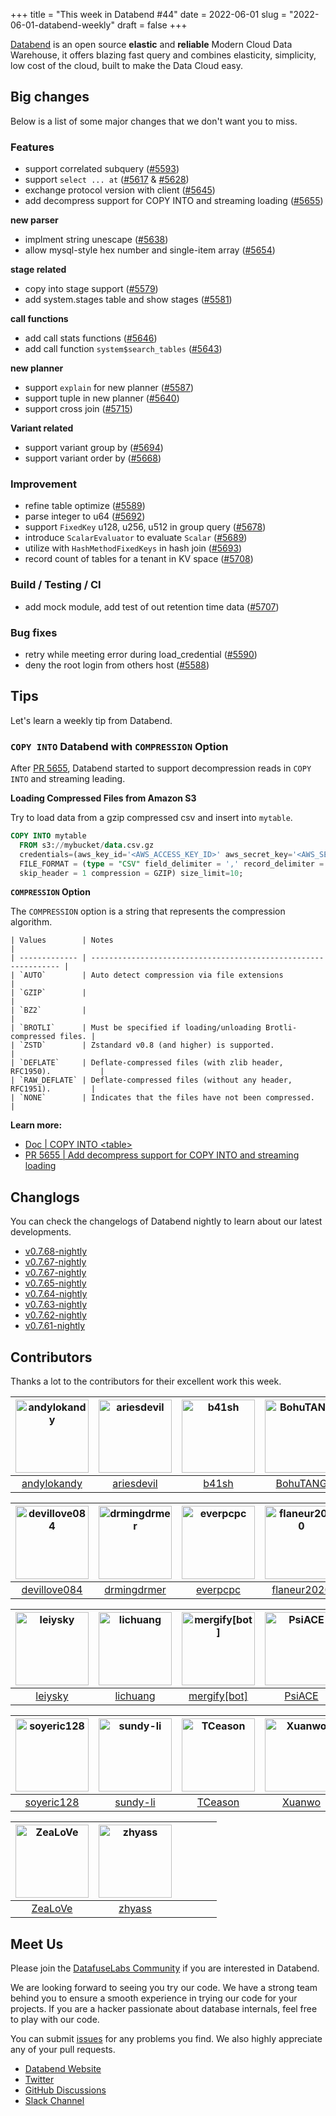 +++
title = "This week in Databend #44"
date = 2022-06-01
slug = "2022-06-01-databend-weekly"
draft = false
+++

[Databend](https://github.com/datafuselabs/databend) is an open source **elastic** and **reliable** Modern Cloud Data Warehouse, it offers blazing fast query and combines elasticity, simplicity, low cost of the cloud, built to make the Data Cloud easy.

## Big changes

Below is a list of some major changes that we don't want you to miss.

### Features

- support correlated subquery ([#5593](https://github.com/datafuselabs/databend/pull/5593))
- support `select ... at` ([#5617](https://github.com/datafuselabs/databend/pull/5617) & [#5628](https://github.com/datafuselabs/databend/pull/5628))
- exchange protocol version with client ([#5645](https://github.com/datafuselabs/databend/pull/5645))
- add decompress support for COPY INTO and streaming loading ([#5655](https://github.com/datafuselabs/databend/pull/5655))

**new parser**

- implment string unescape ([#5638](https://github.com/datafuselabs/databend/pull/5638))
- allow mysql-style hex number and single-item array ([#5654](https://github.com/datafuselabs/databend/pull/5654))

**stage related**

- copy into stage support ([#5579](https://github.com/datafuselabs/databend/pull/5579))
- add system.stages table and show stages ([#5581](https://github.com/datafuselabs/databend/pull/5581))

**call functions**

- add call stats functions ([#5646](https://github.com/datafuselabs/databend/pull/5646))
- add call function `system$search_tables` ([#5643](https://github.com/datafuselabs/databend/pull/5663))

**new planner**

- support `explain` for new planner ([#5587](https://github.com/datafuselabs/databend/pull/5587))
- support tuple in new planner ([#5640](https://github.com/datafuselabs/databend/pull/5640))
- support cross join ([#5715](https://github.com/datafuselabs/databend/pull/5715))

**Variant related**

- support variant group by ([#5694](https://github.com/datafuselabs/databend/pull/5694))
- support variant order by ([#5668](https://github.com/datafuselabs/databend/pull/5668))

### Improvement

- refine table optimize ([#5589](https://github.com/datafuselabs/databend/pull/5589))
- parse integer to u64 ([#5692](https://github.com/datafuselabs/databend/pull/5692))
- support `FixedKey` u128, u256, u512 in group query ([#5678](https://github.com/datafuselabs/databend/pull/5678))
- introduce `ScalarEvaluator` to evaluate `Scalar` ([#5689](https://github.com/datafuselabs/databend/pull/5689))
- utilize with `HashMethodFixedKeys` in hash join ([#5693](https://github.com/datafuselabs/databend/pull/5693))
- record count of tables for a tenant in KV space ([#5708](https://github.com/datafuselabs/databend/pull/5708))

### Build / Testing / CI

- add mock module, add test of out retention time data ([#5707](https://github.com/datafuselabs/databend/pull/5707))

### Bug fixes

- retry while meeting error during load_credential ([#5590](https://github.com/datafuselabs/databend/pull/5590))
- deny the root login from others host ([#5588](https://github.com/datafuselabs/databend/pull/5588))

## Tips

Let's learn a weekly tip from Databend.

### `COPY INTO` Databend with `COMPRESSION` Option

After [PR 5655](https://github.com/datafuselabs/databend/pull/5655), Databend started to support decompression reads in `COPY INTO` and streaming leading.

**Loading Compressed Files from Amazon S3**

Try to load data from a gzip compressed csv and insert into `mytable`.

```sql
COPY INTO mytable
  FROM s3://mybucket/data.csv.gz
  credentials=(aws_key_id='<AWS_ACCESS_KEY_ID>' aws_secret_key='<AWS_SECRET_ACCESS_KEY>')
  FILE_FORMAT = (type = "CSV" field_delimiter = ',' record_delimiter = '\n' 
  skip_header = 1 compression = GZIP) size_limit=10;
```

**`COMPRESSION` Option**

The `COMPRESSION` option is a string that represents the compression algorithm.

```
| Values        | Notes                                                           |
| ------------- | --------------------------------------------------------------- |
| `AUTO`        | Auto detect compression via file extensions                     |
| `GZIP`        |                                                                 |
| `BZ2`         |                                                                 |
| `BROTLI`      | Must be specified if loading/unloading Brotli-compressed files. |
| `ZSTD`        | Zstandard v0.8 (and higher) is supported.                       |
| `DEFLATE`     | Deflate-compressed files (with zlib header, RFC1950).           |
| `RAW_DEFLATE` | Deflate-compressed files (without any header, RFC1951).         |
| `NONE`        | Indicates that the files have not been compressed.              |
```

**Learn more:**

- [Doc | COPY INTO \<table\>](https://databend.rs/doc/reference/sql/dml/dml-copy-into-table)
- [PR 5655 | Add decompress support for COPY INTO and streaming loading](https://github.com/datafuselabs/databend/pull/5655)

## Changlogs

You can check the changelogs of Databend nightly to learn about our latest developments.

- [v0.7.68-nightly](https://github.com/datafuselabs/databend/releases/tag/v0.7.68-nightly)
- [v0.7.67-nightly](https://github.com/datafuselabs/databend/releases/tag/v0.7.67-nightly)
- [v0.7.67-nightly](https://github.com/datafuselabs/databend/releases/tag/v0.7.66-nightly)
- [v0.7.65-nightly](https://github.com/datafuselabs/databend/releases/tag/v0.7.65-nightly)
- [v0.7.64-nightly](https://github.com/datafuselabs/databend/releases/tag/v0.7.64-nightly)
- [v0.7.63-nightly](https://github.com/datafuselabs/databend/releases/tag/v0.7.63-nightly)
- [v0.7.62-nightly](https://github.com/datafuselabs/databend/releases/tag/v0.7.62-nightly)
- [v0.7.61-nightly](https://github.com/datafuselabs/databend/releases/tag/v0.7.61-nightly)

## Contributors

Thanks a lot to the contributors for their excellent work this week.

| [<img alt="andylokandy" src="https://avatars.githubusercontent.com/u/9637710?v=4&s=117" width="117">](https://github.com/andylokandy) | [<img alt="ariesdevil" src="https://avatars.githubusercontent.com/u/7812909?v=4&s=117" width="117">](https://github.com/ariesdevil) | [<img alt="b41sh" src="https://avatars.githubusercontent.com/u/1070352?v=4&s=117" width="117">](https://github.com/b41sh) | [<img alt="BohuTANG" src="https://avatars.githubusercontent.com/u/172204?v=4&s=117" width="117">](https://github.com/BohuTANG) | [<img alt="Chasen-Zhang" src="https://avatars.githubusercontent.com/u/15354455?v=4&s=117" width="117">](https://github.com/Chasen-Zhang) | [<img alt="dantengsky" src="https://avatars.githubusercontent.com/u/22081156?v=4&s=117" width="117">](https://github.com/dantengsky) |
| :-----------------------------------------------------------------------------------------------------------------------------------: | :---------------------------------------------------------------------------------------------------------------------------------: | :-----------------------------------------------------------------------------------------------------------------------: | :----------------------------------------------------------------------------------------------------------------------------: | :--------------------------------------------------------------------------------------------------------------------------------------: | :----------------------------------------------------------------------------------------------------------------------------------: |
|                                             [andylokandy](https://github.com/andylokandy)                                             |                                             [ariesdevil](https://github.com/ariesdevil)                                             |                                             [b41sh](https://github.com/b41sh)                                             |                                            [BohuTANG](https://github.com/BohuTANG)                                             |                                             [Chasen-Zhang](https://github.com/Chasen-Zhang)                                              |                                             [dantengsky](https://github.com/dantengsky)                                              |

| [<img alt="devillove084" src="https://avatars.githubusercontent.com/u/15782923?v=4&s=117" width="117">](https://github.com/devillove084) | [<img alt="drmingdrmer" src="https://avatars.githubusercontent.com/u/44069?v=4&s=117" width="117">](https://github.com/drmingdrmer) | [<img alt="everpcpc" src="https://avatars.githubusercontent.com/u/1808802?v=4&s=117" width="117">](https://github.com/everpcpc) | [<img alt="flaneur2020" src="https://avatars.githubusercontent.com/u/129800?v=4&s=117" width="117">](https://github.com/flaneur2020) | [<img alt="hanyisong" src="https://avatars.githubusercontent.com/u/71937758?v=4&s=117" width="117">](https://github.com/hanyisong) | [<img alt="junnplus" src="https://avatars.githubusercontent.com/u/8097526?v=4&s=117" width="117">](https://github.com/junnplus) |
| :--------------------------------------------------------------------------------------------------------------------------------------: | :---------------------------------------------------------------------------------------------------------------------------------: | :-----------------------------------------------------------------------------------------------------------------------------: | :----------------------------------------------------------------------------------------------------------------------------------: | :--------------------------------------------------------------------------------------------------------------------------------: | :-----------------------------------------------------------------------------------------------------------------------------: |
|                                             [devillove084](https://github.com/devillove084)                                              |                                            [drmingdrmer](https://github.com/drmingdrmer)                                            |                                             [everpcpc](https://github.com/everpcpc)                                             |                                            [flaneur2020](https://github.com/flaneur2020)                                             |                                             [hanyisong](https://github.com/hanyisong)                                              |                                             [junnplus](https://github.com/junnplus)                                             |

| [<img alt="leiysky" src="https://avatars.githubusercontent.com/u/22445410?v=4&s=117" width="117">](https://github.com/leiysky) | [<img alt="lichuang" src="https://avatars.githubusercontent.com/u/1998569?v=4&s=117" width="117">](https://github.com/lichuang) | [<img alt="mergify[bot]" src="https://avatars.githubusercontent.com/in/10562?v=4&s=117" width="117">](https://github.com/apps/mergify) | [<img alt="PsiACE" src="https://avatars.githubusercontent.com/u/36896360?v=4&s=117" width="117">](https://github.com/PsiACE) | [<img alt="RinChanNOWWW" src="https://avatars.githubusercontent.com/u/33975039?v=4&s=117" width="117">](https://github.com/RinChanNOWWW) | [<img alt="ryanrussell" src="https://avatars.githubusercontent.com/u/523300?v=4&s=117" width="117">](https://github.com/ryanrussell) |
| :----------------------------------------------------------------------------------------------------------------------------: | :-----------------------------------------------------------------------------------------------------------------------------: | :------------------------------------------------------------------------------------------------------------------------------------: | :--------------------------------------------------------------------------------------------------------------------------: | :--------------------------------------------------------------------------------------------------------------------------------------: | :----------------------------------------------------------------------------------------------------------------------------------: |
|                                             [leiysky](https://github.com/leiysky)                                              |                                             [lichuang](https://github.com/lichuang)                                             |                                            [mergify[bot]](https://github.com/apps/mergify)                                             |                                             [PsiACE](https://github.com/PsiACE)                                              |                                             [RinChanNOWWW](https://github.com/RinChanNOWWW)                                              |                                            [ryanrussell](https://github.com/ryanrussell)                                             |

| [<img alt="soyeric128" src="https://avatars.githubusercontent.com/u/106025534?v=4&s=117" width="117">](https://github.com/soyeric128) | [<img alt="sundy-li" src="https://avatars.githubusercontent.com/u/3325189?v=4&s=117" width="117">](https://github.com/sundy-li) | [<img alt="TCeason" src="https://avatars.githubusercontent.com/u/33082201?v=4&s=117" width="117">](https://github.com/TCeason) | [<img alt="Xuanwo" src="https://avatars.githubusercontent.com/u/5351546?v=4&s=117" width="117">](https://github.com/Xuanwo) | [<img alt="xudong963" src="https://avatars.githubusercontent.com/u/41979257?v=4&s=117" width="117">](https://github.com/xudong963) | [<img alt="youngsofun" src="https://avatars.githubusercontent.com/u/5782159?v=4&s=117" width="117">](https://github.com/youngsofun) |
| :-----------------------------------------------------------------------------------------------------------------------------------: | :-----------------------------------------------------------------------------------------------------------------------------: | :----------------------------------------------------------------------------------------------------------------------------: | :-------------------------------------------------------------------------------------------------------------------------: | :--------------------------------------------------------------------------------------------------------------------------------: | :---------------------------------------------------------------------------------------------------------------------------------: |
|                                              [soyeric128](https://github.com/soyeric128)                                              |                                             [sundy-li](https://github.com/sundy-li)                                             |                                             [TCeason](https://github.com/TCeason)                                              |                                             [Xuanwo](https://github.com/Xuanwo)                                             |                                             [xudong963](https://github.com/xudong963)                                              |                                             [youngsofun](https://github.com/youngsofun)                                             |

| [<img alt="ZeaLoVe" src="https://avatars.githubusercontent.com/u/10904090?v=4&s=117" width="117">](https://github.com/ZeaLoVe) | [<img alt="zhyass" src="https://avatars.githubusercontent.com/u/34016424?v=4&s=117" width="117">](https://github.com/zhyass) |       |       |       |       |
| :----------------------------------------------------------------------------------------------------------------------------: | :--------------------------------------------------------------------------------------------------------------------------: | :---: | :---: | :---: | :---: |
|                                             [ZeaLoVe](https://github.com/ZeaLoVe)                                              |                                             [zhyass](https://github.com/zhyass)                                              |       |       |       |       |

## Meet Us

Please join the [DatafuseLabs Community](https://github.com/datafuselabs/) if you are interested in Databend.

We are looking forward to seeing you try our code. We have a strong team behind you to ensure a smooth experience in trying our code for your projects.
If you are a hacker passionate about database internals, feel free to play with our code.

You can submit [issues](https://github.com/datafuselabs/databend/issues) for any problems you find. We also highly appreciate any of your pull requests.

- [Databend Website](https://databend.rs)
- [Twitter](https://twitter.com/Datafuse_Labs)
- [GitHub Discussions](https://github.com/datafuselabs/databend/discussions)
- [Slack Channel](https://link.databend.rs/join-slack)
